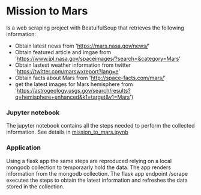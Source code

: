 # Mission to Mars

Is a web scraping project with BeatuifulSoup that retrieves the following information:

* Obtain latest news from  'https://mars.nasa.gov/news/'
* Obtain featured article and imgae from 'https://www.jpl.nasa.gov/spaceimages/?search=&category=Mars'
* Obtain lastest weather information from twitter 'https://twitter.com/marswxreport?lang=e'
* Obtain facts about Mars from 'http://space-facts.com/mars/'
* get the latest images for Mars hemisphere from 'https://astrogeology.usgs.gov/search/results?q=hemisphere+enhanced&k1=target&v1=Mars')

### Jupyter notebook

The jupyter notebook contains all the steps needed to perform the collected information. See details in [mission_to_mars.ipynb]('https://github.com/gvo34/MissionMars/blob/master/mission_to_mars.ipynb')

### Application

Using a flask app the same steps are reproduced relying on a local mongodb collection to temporaarly hold the data.
The app renders information from the mongodb collection. The flask app endpoint /scrape executes the steps to obtain the latest information and refreshes the data stored in the collection.

